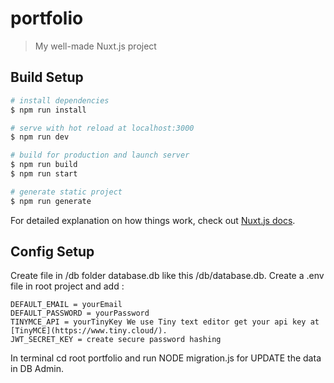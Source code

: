 # portfolio

> My well-made Nuxt.js project

## Build Setup

``` bash
# install dependencies
$ npm run install

# serve with hot reload at localhost:3000
$ npm run dev

# build for production and launch server
$ npm run build
$ npm run start

# generate static project
$ npm run generate
```

For detailed explanation on how things work, check out [Nuxt.js docs](https://nuxtjs.org).

## Config Setup
Create file in /db folder database.db like this /db/database.db.
Create a .env file in root project and add :

    DEFAULT_EMAIL = yourEmail 
    DEFAULT_PASSWORD = yourPassword 
    TINYMCE_API = yourTinyKey We use Tiny text editor get your api key at [TinyMCE](https://www.tiny.cloud/).
    JWT_SECRET_KEY = create secure password hashing

In terminal cd root portfolio and run NODE migration.js for UPDATE the data in DB Admin.


